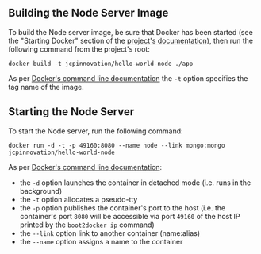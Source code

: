 ## Building the Node Server Image

To build the Node server image, be sure that Docker has been started (see the "Starting Docker" section of the [project's documentation](../README.markdown)), then run the following command from the project's root:

	docker build -t jcpinnovation/hello-world-node ./app

As per [Docker's command line documentation](https://docs.docker.com/reference/commandline/cli/#build) the `-t` option specifies the tag name of the image. 
	

## Starting the Node Server

To start the Node server, run the following command:

	docker run -d -t -p 49160:8080 --name node --link mongo:mongo jcpinnovation/hello-world-node
	
As per [Docker's command line documentation](https://docs.docker.com/reference/commandline/cli/#run):

- the `-d` option launches the container in detached mode (i.e. runs in the background)
- the `-t` option allocates a pseudo-tty
- the `-p` option publishes the container's port to the host (i.e. the container's port `8080` will be accessible via port `49160` of the host IP printed by the `boot2docker ip` command)
- the `--link` option link to another container (name:alias)
- the `--name` option assigns a name to the container


